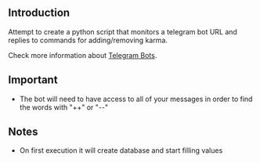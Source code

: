 ## Introduction
Attempt to create a python script that monitors a telegram bot URL and replies to commands for adding/removing karma.

Check more information about [Telegram Bots](https://core.telegram.org/bots/).

## Important
- The bot will need to have access to all of your messages in order to find the words with "++" or "--"

## Notes
- On first execution it will create database and start filling values

